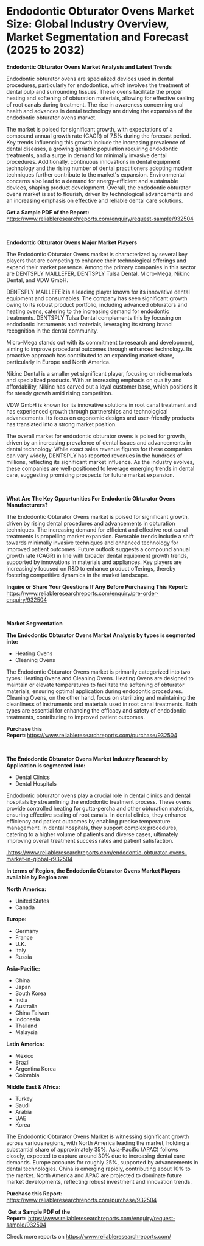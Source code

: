 <p><h1>Endodontic Obturator Ovens Market Size: Global Industry Overview, Market Segmentation and Forecast (2025 to 2032)</h1></p><p><strong>Endodontic Obturator Ovens Market Analysis and Latest Trends</strong></p>
<p><p>Endodontic obturator ovens are specialized devices used in dental procedures, particularly for endodontics, which involves the treatment of dental pulp and surrounding tissues. These ovens facilitate the proper heating and softening of obturation materials, allowing for effective sealing of root canals during treatment. The rise in awareness concerning oral health and advances in dental technology are driving the expansion of the endodontic obturator ovens market.</p><p>The market is poised for significant growth, with expectations of a compound annual growth rate (CAGR) of 7.5% during the forecast period. Key trends influencing this growth include the increasing prevalence of dental diseases, a growing geriatric population requiring endodontic treatments, and a surge in demand for minimally invasive dental procedures. Additionally, continuous innovations in dental equipment technology and the rising number of dental practitioners adopting modern techniques further contribute to the market's expansion. Environmental concerns also lead to a demand for energy-efficient and sustainable devices, shaping product development. Overall, the endodontic obturator ovens market is set to flourish, driven by technological advancements and an increasing emphasis on effective and reliable dental care solutions.</p></p>
<p><strong>Get a Sample PDF of the Report:&nbsp;</strong> <a href="https://www.reliableresearchreports.com/enquiry/request-sample/932504?utm_campaign=3585&utm_medium=2&utm_source=Github&utm_content=ia&utm_term=21032025&utm_id=endodontic-obturator-ovens">https://www.reliableresearchreports.com/enquiry/request-sample/932504</a></p>
<p>&nbsp;</p>
<p><strong>Endodontic Obturator Ovens Major Market Players</strong></p>
<p><p>The Endodontic Obturator Ovens market is characterized by several key players that are competing to enhance their technological offerings and expand their market presence. Among the primary companies in this sector are DENTSPLY MAILLEFER, DENTSPLY Tulsa Dental, Micro-Mega, Nikinc Dental, and VDW GmbH.</p><p>DENTSPLY MAILLEFER is a leading player known for its innovative dental equipment and consumables. The company has seen significant growth owing to its robust product portfolio, including advanced obturators and heating ovens, catering to the increasing demand for endodontic treatments. DENTSPLY Tulsa Dental complements this by focusing on endodontic instruments and materials, leveraging its strong brand recognition in the dental community.</p><p>Micro-Mega stands out with its commitment to research and development, aiming to improve procedural outcomes through enhanced technology. Its proactive approach has contributed to an expanding market share, particularly in Europe and North America.</p><p>Nikinc Dental is a smaller yet significant player, focusing on niche markets and specialized products. With an increasing emphasis on quality and affordability, Nikinc has carved out a loyal customer base, which positions it for steady growth amid rising competition.</p><p>VDW GmbH is known for its innovative solutions in root canal treatment and has experienced growth through partnerships and technological advancements. Its focus on ergonomic designs and user-friendly products has translated into a strong market position.</p><p>The overall market for endodontic obturator ovens is poised for growth, driven by an increasing prevalence of dental issues and advancements in dental technology. While exact sales revenue figures for these companies can vary widely, DENTSPLY has reported revenues in the hundreds of millions, reflecting its significant market influence. As the industry evolves, these companies are well-positioned to leverage emerging trends in dental care, suggesting promising prospects for future market expansion.</p></p>
<p>&nbsp;</p>
<p><strong>What Are The Key Opportunities For Endodontic Obturator Ovens Manufacturers?</strong></p>
<p><p>The Endodontic Obturator Ovens market is poised for significant growth, driven by rising dental procedures and advancements in obturation techniques. The increasing demand for efficient and effective root canal treatments is propelling market expansion. Favorable trends include a shift towards minimally invasive techniques and enhanced technology for improved patient outcomes. Future outlook suggests a compound annual growth rate (CAGR) in line with broader dental equipment growth trends, supported by innovations in materials and appliances. Key players are increasingly focused on R&D to enhance product offerings, thereby fostering competitive dynamics in the market landscape.</p></p>
<p><strong>Inquire or Share Your Questions If Any Before Purchasing This Report:</strong> <a href="https://www.reliableresearchreports.com/enquiry/pre-order-enquiry/932504?utm_campaign=3585&utm_medium=2&utm_source=Github&utm_content=ia&utm_term=21032025&utm_id=endodontic-obturator-ovens">https://www.reliableresearchreports.com/enquiry/pre-order-enquiry/932504</a></p>
<p>&nbsp;</p>
<p><strong>Market Segmentation</strong></p>
<p><strong>The Endodontic Obturator Ovens Market Analysis by types is segmented into:</strong></p>
<p><ul><li>Heating Ovens</li><li>Cleaning Ovens</li></ul></p>
<p><p>The Endodontic Obturator Ovens market is primarily categorized into two types: Heating Ovens and Cleaning Ovens. Heating Ovens are designed to maintain or elevate temperatures to facilitate the softening of obturator materials, ensuring optimal application during endodontic procedures. Cleaning Ovens, on the other hand, focus on sterilizing and maintaining the cleanliness of instruments and materials used in root canal treatments. Both types are essential for enhancing the efficacy and safety of endodontic treatments, contributing to improved patient outcomes.</p></p>
<p><strong>Purchase this Report:&nbsp;</strong><a href="https://www.reliableresearchreports.com/purchase/932504?utm_campaign=3585&utm_medium=2&utm_source=Github&utm_content=ia&utm_term=21032025&utm_id=endodontic-obturator-ovens">https://www.reliableresearchreports.com/purchase/932504</a></p>
<p>&nbsp;</p>
<p><strong>The Endodontic Obturator Ovens Market Industry Research by Application is segmented into:</strong></p>
<p><ul><li>Dental Clinics</li><li>Dental Hospitals</li></ul></p>
<p><p>Endodontic obturator ovens play a crucial role in dental clinics and dental hospitals by streamlining the endodontic treatment process. These ovens provide controlled heating for gutta-percha and other obturation materials, ensuring effective sealing of root canals. In dental clinics, they enhance efficiency and patient outcomes by enabling precise temperature management. In dental hospitals, they support complex procedures, catering to a higher volume of patients and diverse cases, ultimately improving overall treatment success rates and patient satisfaction.</p></p>
<p><a href="https://www.reliableresearchreports.com/endodontic-obturator-ovens-market-in-global-r932504?utm_campaign=3585&utm_medium=2&utm_source=Github&utm_content=ia&utm_term=21032025&utm_id=endodontic-obturator-ovens">&nbsp;https://www.reliableresearchreports.com/endodontic-obturator-ovens-market-in-global-r932504</a></p>
<p><strong>In terms of Region, the Endodontic Obturator Ovens Market Players available by Region are:</strong></p>
<p>
    <p> <strong> North America: </strong>
        <ul>
            <li>United States</li>
            <li>Canada</li>
        </ul>
        </p> 
    <p> <strong> Europe: </strong>
        <ul>
            <li>Germany</li>
            <li>France</li>
            <li>U.K.</li>
            <li>Italy</li>
            <li>Russia</li>
        </ul>
        </p> 
    <p> <strong> Asia-Pacific: </strong>
        <ul>
            <li>China</li>
            <li>Japan</li>
            <li>South Korea</li>
            <li>India</li>
            <li>Australia</li>
            <li>China Taiwan</li>
            <li>Indonesia</li>
            <li>Thailand</li>
            <li>Malaysia</li>
        </ul>
        </p> 
    <p> <strong> Latin America: </strong>
        <ul>
            <li>Mexico</li>
            <li>Brazil</li>
            <li>Argentina Korea</li>
            <li>Colombia</li>
        </ul>
        </p> 
    <p> <strong> Middle East & Africa: </strong>
        <ul>
            <li>Turkey</li>
            <li>Saudi</li>
            <li>Arabia</li>
            <li>UAE</li>
            <li>Korea</li>
        </ul>
    </p>
    </p>
<p><p>The Endodontic Obturator Ovens Market is witnessing significant growth across various regions, with North America leading the market, holding a substantial share of approximately 35%. Asia-Pacific (APAC) follows closely, expected to capture around 30% due to increasing dental care demands. Europe accounts for roughly 25%, supported by advancements in dental technologies. China is emerging rapidly, contributing about 10% to the market. North America and APAC are projected to dominate future market developments, reflecting robust investment and innovation trends.</p></p>
<p><strong>Purchase this Report: </strong><a href="https://www.reliableresearchreports.com/purchase/932504?utm_campaign=3585&utm_medium=2&utm_source=Github&utm_content=ia&utm_term=21032025&utm_id=endodontic-obturator-ovens">https://www.reliableresearchreports.com/purchase/932504</a></p>
<p>&nbsp;<strong>Get a Sample PDF of the Report:&nbsp;&nbsp;</strong><a href="https://www.reliableresearchreports.com/enquiry/request-sample/932504?utm_campaign=3585&utm_medium=2&utm_source=Github&utm_content=ia&utm_term=21032025&utm_id=endodontic-obturator-ovens">https://www.reliableresearchreports.com/enquiry/request-sample/932504</a></p>
<p><strong></strong></p>
<p>Check more reports on <a href="https://www.reliableresearchreports.com/?utm_campaign=3585&utm_medium=2&utm_source=Github&utm_content=ia&utm_term=21032025&utm_id=endodontic-obturator-ovens">https://www.reliableresearchreports.com/</a></p>